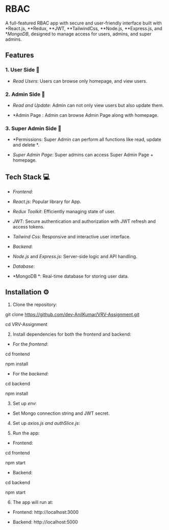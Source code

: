 
# RBAC

A full-featured RBAC app with secure and user-friendly interface built with *React.js, **Redux,  **JWT,  **TailwindCss, **Node.js, **Express.js, and **MongoDB*, designed to manage access for users, admins, and super admins.

## Features

  

### 1. User Side 👤

-  *Read Users*: Users can browse only homepage, and view users.

### 2. Admin Side 👤
-  *Read and Update*: Admin can not only view users but also update them.

-  *Admin Page : Admin can browse Admin Page along with homepage.

### 3. Super Admin Side 👑

-  *Permissions:  Super Admin can perform all functions like read, update and delete *.

-  *Super Admin Page*: Super admins can access Super Admin Page + homepage.


## Tech Stack 💻

-  *Frontend*:

-  *React.js*: Popular library for App.

-  *Redux Toolkit*: Efficiently managing state of user.

- *JWT*: Secure authentication and authorization with JWT refresh and access tokens.

- *Tailwind Css*: Responsive and interactive user interface.

-  *Backend*:

-  *Node.js* and *Express.js*: Server-side logic and API handling.

-  *Database*:

-  *MongoDB *: Real-time database for storing user data.

  

## Installation ⚙

  

1. Clone the repository:

git clone https://github.com/dev-AnilKumar/VRV-Assignment.git

cd  VRV-Assignment
  

2. Install dependencies for both the frontend and backend:

- For the *frontend*:

cd frontend

npm install

- For the *backend*:

cd backend

npm install

3. Set up *env*:


- Set Mongo connection string and JWT secret.

4. Set up *axios.js and authSlice.js*:

5. Run the app:

  

- Frontend:

cd frontend

npm start

- Backend:

cd backend

npm start

6. The app will run at:

- Frontend: http://localhost:3000

- Backend: http://localhost:5000
